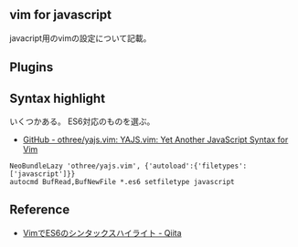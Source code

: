 
## vim for javascript
javacript用のvimの設定について記載。

## Plugins

## Syntax highlight
いくつかある。
ES6対応のものを選ぶ。

* [GitHub - othree/yajs.vim: YAJS.vim: Yet Another JavaScript Syntax for Vim](https://github.com/othree/yajs.vim)

```vim
NeoBundleLazy 'othree/yajs.vim', {'autoload':{'filetypes':['javascript']}}
autocmd BufRead,BufNewFile *.es6 setfiletype javascript
```


## Reference
* [VimでES6のシンタックスハイライト - Qiita](http://qiita.com/QuestionDriven/items/83cba09d0010e8e31315)
